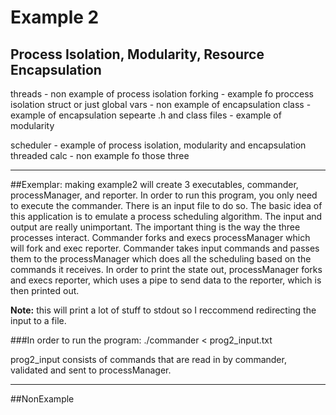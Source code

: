 # Example 2
## Process Isolation, Modularity, Resource Encapsulation

threads - non example of process isolation
forking - example fo proccess isolation
struct or just global vars - non example of encapsulation
class - example of encapsulation
sepearte .h and class files - example of modularity

scheduler - example of process isolation, modularity and encapsulation
threaded calc - non example fo those three

----
##Exemplar:
 making example2 will create 3 executables, commander, processManager, and 
reporter. In order to run this program, you only need to execute the commander. 
There is an input file to do so. The basic idea of this application is to 
emulate a process scheduling algorithm. The input and output are really 
unimportant. The important thing is the way the three processes interact. 
Commander forks and execs processManager which will fork and exec reporter. 
Commander takes input commands and passes them to the processManager which does
all the scheduling based on the commands it receives. In order to print the 
state out, processManager forks and execs reporter, which uses a pipe to 
send data to the reporter, which is then printed out.


**Note:** this will print a lot of stuff to stdout so I reccommend redirecting the input
to a file.

###In order to run the program: 
./commander < prog2_input.txt 

prog2_input consists of commands that are read in by commander, validated and 
sent to processManager.

----
##NonExample

